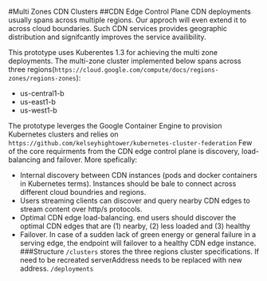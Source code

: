 #Multi Zones CDN Clusters
##CDN Edge Control Plane
CDN deployments usually spans across multiple regions. Our approch will even extend it to across cloud boundaries. Such CDN services
provides geographic distribution and signifcantly improves the service availibility. 

This prototype uses Kuberentes 1.3 for achieving the multi zone deployments. The multi-zone cluster implemented below spans across three
regions(```https://cloud.google.com/compute/docs/regions-zones/regions-zones```):

* us-central1-b
* us-east1-b
* us-west1-b

The prototype leverges the Google Container Engine to provision Kubernetes clusters and relies on ```https://github.com/kelseyhightower/kubernetes-cluster-federation```
Few of the core requirments from the CDN edge control plane is discovery, load-balancing and failover. More spefically:
* Internal discovery between CDN instances (pods and docker containers in Kubernetes terms). Instances should be bale to connect across different cloud boundries and regions. 
* Users streaming clients can discover and query nearby CDN edges to stream content over http/s protocols.
* Optimal CDN edge load-balancing. end users should discover the optimal CDN edges that are (1) nearby, (2) less loaded and (3) healthy 
* Failover. In case of a sudden lack of green energy or general failure in a serving edge, the endpoint will failover to a healthy CDN edge instance. 
###Structure
```/clusters``` stores the three regions cluster specifications. If need to be recreated serverAddress needs to be replaced with new address.
```/deployments```  
